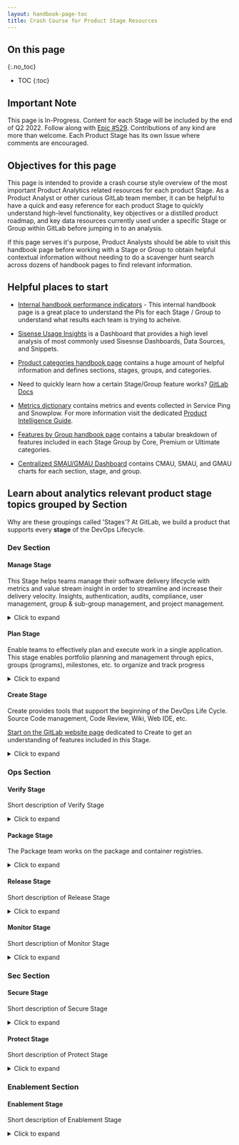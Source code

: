 ```yaml
---
layout: handbook-page-toc
title: Crash Course for Product Stage Resources
---
```


## On this page
{:.no_toc}

- TOC
{:toc}

## Important Note

This page is In-Progress. Content for each Stage will be included by the end of Q2 2022. Follow along with [Epic #529](https://gitlab.com/groups/gitlab-data/-/epics/529). Contributions of any kind are more than welcome. Each Product Stage has its own Issue where comments are encouraged.  

## Objectives for this page

This page is intended to provide a crash course style overview of the most important Product Analytics related resources for each product Stage.
As a Product Analyst or other curious GitLab team member, it can be helpful to have a quick and easy reference for each product Stage to quickly understand high-level functionality, key objectives or a distilled product roadmap, and key data resources currently used under a specific Stage or Group within GitLab before jumping in to an analysis.

If this page serves it's purpose, Product Analysts should be able to visit this handbook page before working with a Stage or Group to obtain helpful contextual information without needing to do a scavenger hunt search across dozens of handbook pages to find relevant information. 

## Helpful places to start

* [Internal handbook performance indicators](https://internal-handbook.gitlab.io/handbook/company/performance-indicators/) - This internal handbook page is a great place to understand the PIs for each Stage / Group to understand what results each team is trying to acheive.

* [Sisense Usage Insights](https://app.periscopedata.com/app/gitlab/1013112/Sisense-Usage-Insights) is a Dashboard that provides a high level analysis of most commonly used Sisesnse Dashboards, Data Sources, and Snippets.

* [Product categories handbook page](/handbook/product/categories/) contains a huge amount of helpful information and defines sections, stages, groups, and categories.

* Need to quickly learn how a certain Stage/Group feature works? [GitLab Docs](https://docs.gitlab.com/)

* [Metrics dictionary](https://metrics.gitlab.com/) contains metrics and events collected in Service Ping and Snowplow. For more information visit the dedicated [Product Intelligence Guide](/handbook/product/product-intelligence-guide/#metrics-dictionary).

* [Features by Group handbook page](/handbook/product/categories/features/#planproject-management-group) contains a tabular breakdown of features included in each Stage Group by Core, Premium or Ultimate categories. 

* [Centralized SMAU/GMAU Dashboard](https://app.periscopedata.com/app/gitlab/758607/Centralized-SMAU-GMAU-Dashboard) contains CMAU, SMAU, and GMAU charts for each section, stage, and group.

## Learn about analytics relevant product stage topics grouped by Section

Why are these groupings called 'Stages'? At GitLab, we build a product that supports every **stage** of the DevOps Lifecycle.

### Dev Section

#### Manage Stage
This Stage helps teams manage their software delivery lifecycle with metrics and value stream insight in order to streamline and increase their delivery velocity. Insights, authentication, audits, compliance, user management, group & sub-group management, and project management.

<details markdown="1"><summary>Click to expand</summary>


**Top dashboards referenced by this team**

* [Centralized SMAU/GMAU](https://app.periscopedata.com/app/gitlab/758607/Centralized-SMAU-GMAU-Dashboard)  Overall SMAU/GMAU dashboard primarily utilized by the Import Group

* [Manage Stage Sisense Topics Page](https://app.periscopedata.com/app/gitlab/topic/Manage-Stage/ab937816bcd24c9291ceb7b6c5e30c49)  Overall Manage stage pinned dashboards for easy access

* [Manage : Compliance](https://app.periscopedata.com/app/gitlab/663045/Manage:-Compliance-Dashboard)  Dashboard frequently used by the Compliance Group

* [Manage : Optimize Feature Usage](https://app.periscopedata.com/app/gitlab/779829/Manage:Optimize-Feature-Usage)  Dashboard frequently used by the Optimize Group


**Important data documentation**

``` sql

SELECT * 
FROM table
WHERE field = stage_name
;
```

**Helpful video resources**

[Manage:Optimize YouTube Channel](https://www.youtube.com/playlist?list=PL05JrBw4t0KopcuINFaWBEHYlaDnbDxpl)

Team meetings, AMAs, etc. for the Manage:Optimize Group

[Manage:Access YouTube Channel](https://www.youtube.com/playlist?list=PL05JrBw4t0Kot4GcDlWPsZOM8YgncnPUi)

Team meetings, AMAs, etc. for the Manage:Access Group

[Manage:Workspace YouTube Channel](https://www.youtube.com/playlist?list=PL05JrBw4t0Kq-9cR2cz4uxUIfVYtB4Gq8)

Team meetings, AMAs, etc. for the Manage:Workspace Group

**Product direction**

[Problems to Solve from Product Direction Page](https://about.gitlab.com/direction/manage/#problems-to-solve)

The Problems to Solve section of Manage's Product Direction Page is the most condensed documentation to understand Manage's big picture focus quickly.

**Performance indicators**

[Metrics from Product Direction Page](https://about.gitlab.com/direction/manage/#metrics)

This link breaks down the performance indicators for each Manage Group clearly and links out to the Internal Handbook PI page. 

**Key handbook pages**

[Manage Direction Page](https://about.gitlab.com/direction/manage/)

[Main Manage Stage Page](https://about.gitlab.com/handbook/engineering/development/dev/manage/)

**Slack channels**

**#s_manage**

**Team members**

[Handbook page to find Manage team members to collaborate with](/handbook/product/categories/#manage-stage)

</details>

#### Plan Stage
Enable teams to effectively plan and execute work in a single application. This stage enables portfolio planning and management through epics, groups (programs), milestones, etc. to organize and track progress

<details markdown="1"><summary>Click to expand</summary>

**Top dashboards referenced by this team**

* [Plan xMAU (monthly)](https://app.periscopedata.com/app/gitlab/775807/Plan-xMAU-(monthly))  Overall Plan Stage xMAU dashboard

* [Centralized SMAU/GMAU](https://app.periscopedata.com/app/gitlab/758607/Centralized-SMAU-GMAU-Dashboard)  Most Group PMs on Plan utilize the Centralized SMAU/GMAU dashboard

* [Plan stage .com events](https://app.periscopedata.com/app/gitlab/654183/Plan-stage-.com-events)  Analyses dealing with Snowplow events tables

* [Say Do Ratios](https://app.periscopedata.com/app/gitlab/658030/Say-Do-Ratios)  Primarily engineering analytics utilized for Plan Stage decision making

* [Plan stage capacity planning](https://app.periscopedata.com/app/gitlab/587512/Plan-stage-capacity-planning)  Primarily engineering analytics utilized for Plan Stage decision making

**Important data documentation**

``` sql

SELECT * 
FROM table
WHERE field = stage_name
;
```

**Helpful video resources**

[Plan Stage YouTube playlist](https://www.youtube.com/playlist?list=PL05JrBw4t0KoceqcTneOVmAzhEp6NinY0)

**What the Plan Stage team is working on**

[Link to 1 Year Plan](https://about.gitlab.com/direction/plan/#1-year-plan)

A great handbook page to skim to understand the roadmap and focus for Plan

**Performance indicators**

[Link to performance indicators](https://internal-handbook.gitlab.io/handbook/company/performance-indicators/product/dev-section/)

Resource to understand the Performance Indicators for the Dev Section - Page can be searched by Stage and Group

**Key handbook pages**

[Main Plan page](https://about.gitlab.com/handbook/product/categories/plan/)

[Plan direction page](https://about.gitlab.com/direction/plan/)


**Slack channels**

**#s_plan**

**Team members**

[Handbook page to find Plan team members to collaborate with](/handbook/product/categories/#plan-stage)

</details>

#### Create Stage
Create provides tools that support the beginning of the DevOps Life Cycle. Source Code management, Code Review, Wiki, Web IDE, etc.

[Start on the GitLab website page](https://about.gitlab.com/features/?stage=create) dedicated to Create to get an understanding of features included in this Stage. 

<details markdown="1"><summary>Click to expand</summary>

**Top dashboards referenced by this team**

* [Create - Code Review Topics page](https://app.periscopedata.com/app/gitlab/topic/Create---Code-Review/abb4786159ef4aa7abad4da4c21b0871)  Create : Code Review group specific pinned dashboards for easy access

* [Code Review MAU Metrics](https://app.periscopedata.com/app/gitlab/786738/Code-Review-MAU-Metrics)  Used frequently by Create : Code Review Group

* [Editor Extension Category MAU Metrics](https://app.periscopedata.com/app/gitlab/825329/Editor-Extension-Category-MAU-Metrics)  Used frequently by Create : Code Review Group

* [Performance indicators internal handbook page](https://internal-handbook.gitlab.io/handbook/company/performance-indicators/product/dev-section/)  The Create : Gitaly Group primarily uses the Performance Indicators Internal Handbook Page to guide decisions

* [Handbook page containing engineering analytics dashboards](https://about.gitlab.com/handbook/engineering/development/dev/create/engineering-managers/dashboards/)  Used by Create Stage Engineering Managers

**Important data documentation**

``` sql

SELECT * 
FROM table
WHERE field = stage_name
;
```

**Helpful video resources**

Must be logged into GitLab Unfiltered account

[Create Stage YouTube playlist](https://www.youtube.com/playlist?list=PL05JrBw4t0KrJEKqwt57ljmbkOuVwaR0d)

[Create Stage UX YouTube playlist](https://www.youtube.com/playlist?list=PL05JrBw4t0KrUvA91eFQedd6zrvH0_kGY)

**Product roadmap link**

[Link to product direction / vision](/handbook/engineering/development/dev/create/#vision)

Resource to understand the goals for this team

**Performance indicators**

[Link to performance indicators](https://internal-handbook.gitlab.io/handbook/company/performance-indicators/product/dev-section/)

Resource to understand the Performance Indicators for the Dev Section - Page can be searched by Stage and Group

**Key handbook pages**

[Primary Create Stage handbook page](/handbook/engineering/development/dev/create/)

Contains helpful information about how Create operates and current team members

**Slack channels**

**#s_create** 

**#s_create_pm**

**Team members**

[Handbook page to find Create team members to collaborate with](/handbook/product/categories/#create-stage)

</details>

### Ops Section

#### Verify Stage
Short description of Verify Stage

<details markdown="1"><summary>Click to expand</summary>

**Top dashboards referenced by this team**

* [Link to a dashboard]() Group specification if applicable, brief description of dashboard and how it's used

* [Link to a dashboard]() Group specification if applicable, brief description of dashboard and how it's used

* [Link to a dashboard]() Group specification if applicable, brief description of dashboard and how it's used


**Important data documentation**

``` sql

SELECT * 
FROM table
WHERE field = stage_name
;
```

**Helpful video resources**

[Link to user research or demos]()
Group specification if applicable, brief description of youtube channel linked or specific singular video resource

**Product roadmap link**

[Link to product roadmap]()
Resource to understand the long-term goals for this team

**Performance indicators**

[Link to OKRs handbook page]()
Resource to understand the current OKRs for this team

**Key handbook pages**

[Link to helpful handbook page]()
Describe why this handbook page is helpful for product analysts

**Slack channels**

**#slack-channel**
Description

**Team members**

[Handbook page to find Verify team members to collaborate with](/handbook/product/categories/#verify-stage)

</details>

#### Package Stage
The Package team works on the package and container registries.

<details markdown="1"><summary>Click to expand</summary>

**Top dashboards referenced by this team**

* [Package GitLab.com Stage Activity](https://app.periscopedata.com/app/gitlab/527857/Package-GitLab.com-Stage-Activity-Dashboard)

Primarily time series analyses for Package features on GitLab.com

* [Package: User Adoption and Growth](https://app.periscopedata.com/app/gitlab/805350/Package:-User-Adoption-and-Growth)

Primarily time series analyses including both SaaS and SM usage of Package features

* [Package customer adoption](https://app.periscopedata.com/app/gitlab/877343/Package-customer-adoption)

Customer specific data tables regarding specific Package feature usage

* [Package: Costs](https://app.periscopedata.com/app/gitlab/1011032/Package:-Costs)

WIP dashboard analyzing GCP costs associated with general 'registry' costs. There are outstanding questions about GCP tables that may impact these analyses in the future.

**Important data documentation**

``` sql

SELECT * 
FROM table
;
```


**Helpful video resources**

[User Interviews YouTube Channel](https://www.youtube.com/playlist?list=PL05JrBw4t0KpxCv3B5S-6LFCpBB6NCnga)

General and feature specific user interviews for the Package team

[Demos and Speedruns](/handbook/engineering/development/ops/package/#demos--speedruns)

Package Handbook section with feature and roadmap demos

**Product roadmap link**

[Link to product roadmap](/handbook/engineering/development/ops/package/#roadmap)

Resource to understand the long-term goals for this team

**OKRs**

[Link to OKRs handbook page](/handbook/engineering/development/ops/package/#okrs)

Resource to understand the current OKRs for this team

**Key documentation**

[Main Package Team Handbook Page](/handbook/engineering/development/ops/package)

It can be helpful to search for specific topics on the Package team's main page

[GitLab Docs Package Page](https://docs.gitlab.com/ee/administration/packages/)

GitLab Docs are awesome!

**Slack channels**

**#s_package** 

**Team members**

[Handbook page to find Package team members to collaborate with](/handbook/product/categories/#package-stage)

[List of Package team members and their stable counterparts to contact if needed](/handbook/engineering/development/ops/package/#team-members)

</details>

#### Release Stage
Short description of Release Stage

<details markdown="1"><summary>Click to expand</summary>

**Top dashboards referenced by this team**

* [Link to a dashboard]() Group specification if applicable, brief description of dashboard and how it's used

* [Link to a dashboard]() Group specification if applicable, brief description of dashboard and how it's used

* [Link to a dashboard]() Group specification if applicable, brief description of dashboard and how it's used


**Important data documentation**

``` sql

SELECT * 
FROM table
WHERE field = stage_name
;
```

**Helpful video resources**

[Link to user research or demos]()
Group specification if applicable, brief description of youtube channel linked or specific singular video resource

**Product roadmap link**

[Link to product roadmap]()
Resource to understand the long-term goals for this team

**Performance indicators**

[Link to OKRs handbook page]()
Resource to understand the current OKRs for this team

**Key handbook pages**

[Link to helpful handbook page]()
Describe why this handbook page is helpful for product analysts

**Slack channels**

**#slack-channel**
Description

**Team members**

[Handbook page to find Create team members to collaborate with](/handbook/product/categories/#configure-stage)


</details>

#### Monitor Stage
Short description of Monitor Stage

<details markdown="1"><summary>Click to expand</summary>

**Top dashboards referenced by this team**

* [Link to a dashboard]() Group specification if applicable, brief description of dashboard and how it's used

* [Link to a dashboard]() Group specification if applicable, brief description of dashboard and how it's used

* [Link to a dashboard]() Group specification if applicable, brief description of dashboard and how it's used


**Important data documentation**

``` sql

SELECT * 
FROM table
WHERE field = stage_name
;
```

**Helpful video resources**

[Link to user research or demos]()
Group specification if applicable, brief description of youtube channel linked or specific singular video resource

**Product roadmap link**

[Link to product roadmap]()
Resource to understand the long-term goals for this team

**Performance indicators**

[Link to OKRs handbook page]()
Resource to understand the current OKRs for this team

**Key handbook pages**

[Link to helpful handbook page]()
Describe why this handbook page is helpful for product analysts

**Slack channels**

**#slack-channel**
Description

**Team members**

[Handbook page to find Monitor team members to collaborate with](/handbook/product/categories/#monitor-stage)

</details>

### Sec Section


#### Secure Stage
Short description of Secure Stage

<details markdown="1"><summary>Click to expand</summary>

**Top dashboards referenced by this team**

* [Dynamic Analysis Metrics](https://app.periscopedata.com/app/gitlab/703762/WIP:-Dynamic-Analysis-metrics)

PIs and metrics for the Secure:Dynamic Analysis Group

* [Link to a dashboard]()

Group specification if applicable, brief description of dashboard and how it's used

* [Link to a dashboard]()

Group specification if applicable, brief description of dashboard and how it's used

**Important data documentation**

``` sql

SELECT * 
FROM table
WHERE field = stage_name
;
```

**Helpful video resources**

[Link to user research or demos]()
Group specification if applicable, brief description of youtube channel linked or specific singular video resource

**Product roadmap link**

[Link to product roadmap]()
Resource to understand the long-term goals for this team

**Performance indicators**

[Link to OKRs handbook page]()
Resource to understand the current OKRs for this team

**Key handbook pages**

[Link to helpful handbook page]()
Describe why this handbook page is helpful for product analysts

**Slack channels**

**#slack-channel**
Description

**Team members**

[Handbook page to find Secure team members to collaborate with](/handbook/product/categories/#secure-stage)

</details>


#### Protect Stage
Short description of Protect Stage

<details markdown="1"><summary>Click to expand</summary>

**Top dashboards referenced by this team**

* [Link to a dashboard]() Group specification if applicable, brief description of dashboard and how it's used

* [Link to a dashboard]() Group specification if applicable, brief description of dashboard and how it's used

* [Link to a dashboard]() Group specification if applicable, brief description of dashboard and how it's used


**Important data documentation**

``` sql

SELECT * 
FROM table
WHERE field = stage_name
;
```

**Helpful video resources**

[Link to user research or demos]()
Group specification if applicable, brief description of youtube channel linked or specific singular video resource

**Product roadmap link**

[Link to product roadmap]()
Resource to understand the long-term goals for this team

**Performance indicators**

[Link to OKRs handbook page]()
Resource to understand the current OKRs for this team

**Key handbook pages**

[Link to helpful handbook page]()
Describe why this handbook page is helpful for product analysts

**Slack channels**

**#slack-channel**
Description

**Team members**

[Handbook page to find Protect team members to collaborate with](/handbook/product/categories/#protect-stage)

</details>

### Enablement Section


#### Enablement Stage
Short description of Enablement Stage

<details markdown="1"><summary>Click to expand</summary>

**Top dashboards referenced by this team**

* [Link to a dashboard]() Group specification if applicable, brief description of dashboard and how it's used

* [Link to a dashboard]() Group specification if applicable, brief description of dashboard and how it's used

* [Link to a dashboard]() Group specification if applicable, brief description of dashboard and how it's used


**Important data documentation**

``` sql

SELECT * 
FROM table
WHERE field = stage_name
;
```

**Helpful video resources**

[Link to user research or demos]()
Group specification if applicable, brief description of youtube channel linked or specific singular video resource

**Product roadmap link**

[Link to product roadmap]()
Resource to understand the long-term goals for this team

**Performance indicators**

[Link to OKRs handbook page]()
Resource to understand the current OKRs for this team

**Key handbook pages**

[Link to helpful handbook page]()
Describe why this handbook page is helpful for product analysts

**Slack channels**

**#slack-channel**
Description

**Team members**

[Handbook page to find Secure team members to collaborate with](/handbook/product/categories/#secure-stage)

</details>

